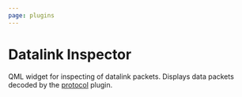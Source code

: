 ```yaml
---
page: plugins
---
```


# Datalink Inspector

QML widget for inspecting of datalink packets. Displays data packets decoded by the [protocol](protocols) plugin.
